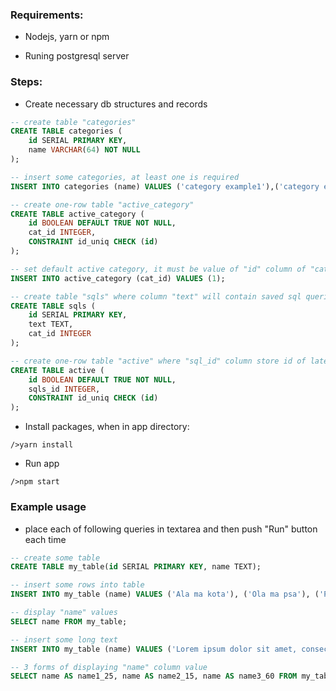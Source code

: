 ### Requirements:

* Nodejs, yarn or npm

* Runing postgresql server

### Steps:

* Create necessary db structures and records 
	
```sql
-- create table "categories" 
CREATE TABLE categories (
	id SERIAL PRIMARY KEY,
	name VARCHAR(64) NOT NULL
);
```
```sql
-- insert some categories, at least one is required
INSERT INTO categories (name) VALUES ('category example1'),('category example2');
```
```sql
-- create one-row table "active_category"
CREATE TABLE active_category (
    id BOOLEAN DEFAULT TRUE NOT NULL,
    cat_id INTEGER,
    CONSTRAINT id_uniq CHECK (id)
);
```
```sql
-- set default active category, it must be value of "id" column of "categories" table
INSERT INTO active_category (cat_id) VALUES (1); 
```
```sql
-- create table "sqls" where column "text" will contain saved sql queries
CREATE TABLE sqls (
    id SERIAL PRIMARY KEY,
    text TEXT,
    cat_id INTEGER
);
```
```sql
-- create one-row table "active" where "sql_id" column store id of lately added or changed row of "sqls" table 
CREATE TABLE active (
    id BOOLEAN DEFAULT TRUE NOT NULL,
    sqls_id INTEGER,
    CONSTRAINT id_uniq CHECK (id)
);
```
* Install packages, when in app directory:

<code>/>yarn install</code>

* Run app

<code>/>npm start</code> 

### Example usage 

* place each of following queries in textarea and then push "Run" button each time

```sql
-- create some table
CREATE TABLE my_table(id SERIAL PRIMARY KEY, name TEXT);
```
```sql
-- insert some rows into table
INSERT INTO my_table (name) VALUES ('Ala ma kota'), ('Ola ma psa'), ('Pies Ali wabi się As');
```
```sql
-- display "name" values 
SELECT name FROM my_table;
```
```sql
-- insert some long text
INSERT INTO my_table (name) VALUES ('Lorem ipsum dolor sit amet, consectetur adipiscing elit.');
```
```sql
-- 3 forms of displaying "name" column value
SELECT name AS name1_25, name AS name2_15, name AS name3_60 FROM my_table;
```
